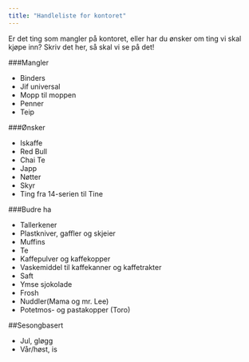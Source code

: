 ```yaml
---
title: "Handleliste for kontoret"
---
```


Er det ting som mangler på kontoret, eller har du ønsker om ting vi skal kjøpe inn? Skriv det her, så skal vi se på det!

###Mangler

- Binders
- Jif universal
- Mopp til moppen
- Penner
- Teip

###Ønsker

- Iskaffe
- Red Bull
- Chai Te
- Japp
- Nøtter
- Skyr
- Ting fra 14-serien til Tine

###Budre ha

- Tallerkener
- Plastkniver, gaffler og skjeier
- Muffins
- Te
- Kaffepulver og kaffekopper
- Vaskemiddel til kaffekanner og kaffetrakter
- Saft
- Ymse sjokolade
- Frosh
- Nuddler(Mama og mr. Lee)
- Potetmos- og pastakopper (Toro)

##Sesongbasert
- Jul, gløgg
- Vår/høst, is